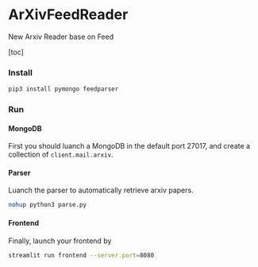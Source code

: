 # ArXivFeedReader
New Arxiv Reader base on Feed

[toc]
### Install
```bash
pip3 install pymongo feedparser
```

### Run
#### MongoDB
First you should luanch a MongoDB in the default port 27017, and create a collection of `client.mail.arxiv`.

#### Parser
Luanch the parser to automatically retrieve arxiv papers.
```bash
nohup python3 parse.py
```

#### Frontend
Finally, launch your frontend by
```bash
streamlit run frontend --server.port=8080
```